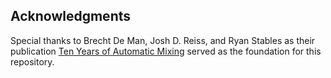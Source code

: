 ## Acknowledgments
Special thanks to Brecht De Man, Josh D. Reiss, and Ryan Stables as their publication [Ten Years of Automatic Mixing](http://www.brechtdeman.com/publications/pdf/WIMP3.pdf) served as the foundation for this repository.